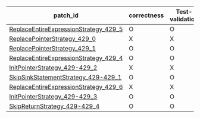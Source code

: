  | patch_id |correctness |Test-validation |NPEX-validation |
 |--- | --- | --- | --- | 
 | [ReplaceEntireExpressionStrategy_429_5](./patches/ReplaceEntireExpressionStrategy_429_5/patch.java#432) | O | O | O | 
 | [ReplacePointerStrategy_429_0](./patches/ReplacePointerStrategy_429_0/patch.java#432) | X | X | X | 
 | [ReplacePointerStrategy_429_1](./patches/ReplacePointerStrategy_429_1/patch.java#432) | O | O | X | 
 | [ReplaceEntireExpressionStrategy_429_4](./patches/ReplaceEntireExpressionStrategy_429_4/patch.java#432) | O | O | O | 
 | [InitPointerStrategy_429-429_2](./patches/InitPointerStrategy_429-429_2/patch.java#432) | X | X | X | 
 | [SkipSinkStatementStrategy_429-429_1](./patches/SkipSinkStatementStrategy_429-429_1/patch.java#432) | O | O | O | 
 | [ReplaceEntireExpressionStrategy_429_6](./patches/ReplaceEntireExpressionStrategy_429_6/patch.java#432) | X | X | X | 
 | [InitPointerStrategy_429-429_3](./patches/InitPointerStrategy_429-429_3/patch.java#432) | O | O | X | 
 | [SkipReturnStrategy_429-429_4](./patches/SkipReturnStrategy_429-429_4/patch.java#432) | O | O | O | 
